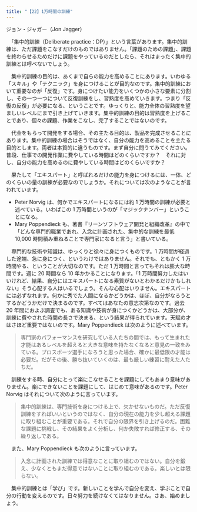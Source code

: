 ```yaml
---
title: "【22】1万時間の訓練"
---
```



ジョン・ジャガー（Jon Jagger）


　「集中的訓練（Deliberate practice：DP）」という言葉があります。集中的訓練は、ただ課題をこなすだけのものではありません。「課題のための課題」、課題を終わらせるためだけに課題をやっているのだとしたら、それはまったく集中的訓練とは呼べないでしょう。

　集中的訓練の目的は、あくまで自らの能力を高めることにあります。いわゆる「スキル」や「テクニック」を身につけることが目的なのです。集中的訓練において重要なのが「反復」です。身につけたい能力をいくつかの小さな要素に分割し、その一つ一つについて反復訓練をし、習熟度を高めていきます。つまり「反復の反復」が必要になる、ということです。ゆっくりと、能力全体の習熟度を望ましいレベルにまで引き上げていきます。集中的訓練の目的は習熟度を上げることであり、個々の課題、作業をこなし、完了することではないのです。

　代金をもらって開発をする場合、その主たる目的は、製品を完成させることにあります。集中的訓練の場合はそうではなく、自分の能力を高めることを主たる目的とします。両者は本質的に違うものです。まず自分に問うてみてください。普段、仕事での開発作業に費やしている時間はどのくらいですか？　それに対し、自分の能力を高めるのに費やしている時間はどのくらいですか？

　果たして「エキスパート」と呼ばれるだけの能力を身につけるには、一体、どのくらいの量の訓練が必要なのでしょうか。それについては次のようなことが言われています。

  - Peter Norvig は、何かでエキスパートになるには約 1 万時間の訓練が必要と述べている。いわばこの 1 万時間というのが「マジックナンバー」ということになる。
  - Mary Poppendieck も、著書『リーンソフトウェア開発と組織改革』の中で「どんな専門的職業であれ、入念に計画された、集中的な訓練を最低 10,000 時間積み重ねることで専門家になると言う」と書いている。

　専門的な技術や知識は、ゆっくりと徐々に身につくものです。1 万時間が経過した途端、急に身につく、というわけではありません。それでも、ともかく 1 万時間やる、ということが大切なのです。ただ 1 万時間と言ってもそれは膨大な時間です。週に 20 時間なら 10 年かかることになります。「1 万時間努力したはいいけれど、結果、自分にはエキスパートになる素質がないとわかるだけかもしれない」そう心配する人はいるでしょう。そんな心配はいりません。エキスパートには必ずなれます。何かに秀でた人間になるかどうかは、ほぼ、自分がなろうとするかどうかだけで決まるのです。すべてはあなたの意志次第なのです。過去 20 年間におよぶ調査でも、ある知識や技術が身につくかどうかは、大部分が、訓練に費やされた時間の長さで決まる、という結果が得られています。天賦の才はさほど重要ではないのです。Mary Poppendieck は次のように述べています。

> 専門家のパフォーマンスを研究している人たちの間では、もって生まれた才能はあるレベルを超えると大きな意味を持たなくなると意見の一致をみている。プロスポーツ選手になろうと思った場合、確かに最低限の才能は必要だ。だがその後、勝ち抜いていくのは、最も厳しい練習に耐えた人たちだ。

　訓練をする時、自分にとって楽にこなせることを課題にしてもあまり意味がありません。楽にできないことを課題にして、はじめて意味があるのです。Peter Norvig はそれについて次のように言っています。

> 集中的訓練は、専門技術を身につける上で、欠かせないものだ。ただ反復訓練をすればいいというのではなく、自分の現在の能力を少し超える課題に取り組むことが重要である。それで自分の限界を引き上げるのだ。困難な課題に挑戦し、その結果をよく分析し、何か失敗すれば修正する、その繰り返しである。

　また、Mary Poppendieck も次のように言っています。

> 入念に計画された訓練では得意なことに取り組むのではない。自分を鍛え、少なくともまだ得意ではないことに取り組むのである。楽しいとは限らない。

　集中的訓練とは「学び」です。新しいことを学んで自分を変え、学ぶことで自分の行動を変えるのです。日々努力を続けなくてはなりません。さあ、始めましょう。
